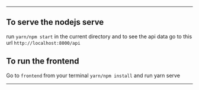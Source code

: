 
___

## To serve the nodejs serve
run `yarn/npm start` in the current directory and to see the api data go to this url `http://localhost:8000/api`
## To run the frontend
Go to `frontend` from your terminal `yarn/npm install`  and run yarn serve
___



